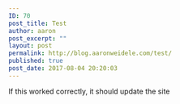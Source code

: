 ```yaml
---
ID: 70
post_title: Test
author: aaron
post_excerpt: ""
layout: post
permalink: http://blog.aaronweidele.com/test/
published: true
post_date: 2017-08-04 20:20:03
---
```

If this worked correctly, it should update the site
